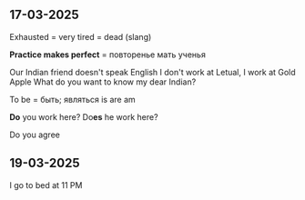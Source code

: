  
## 17-03-2025

Exhausted = very tired = dead (slang)

**Practice makes perfect** = повторенье мать ученья

Our Indian friend doesn't speak English
I don't work at Letual, I work at Gold Apple
What do you want to know my dear Indian?

To be = быть; являться
	is
	are
	am

**Do** you work here?
Do**es** he work here?

Do you agree

## 19-03-2025

I go to bed at 11 PM


